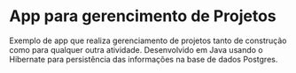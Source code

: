 # App para gerencimento de Projetos #

Exemplo de app que realiza gerenciamento de projetos tanto de construção como para qualquer outra atividade.
Desenvolvido em Java usando o Hibernate para persistência das informações na base de dados Postgres.